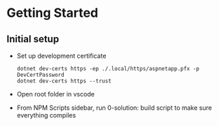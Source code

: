 # Getting Started

## Initial setup
* Set up development certificate

    ```
    dotnet dev-certs https -ep ./.local/https/aspnetapp.pfx -p DevCertPassword
    dotnet dev-certs https --trust
    ```

* Open root folder in vscode
* From NPM Scripts sidebar, run 0-solution: build script to make sure everything compiles

